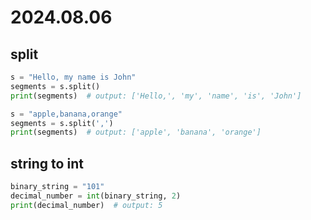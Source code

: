 # 2024.08.06

## split

```python
s = "Hello, my name is John"
segments = s.split()
print(segments)  # output: ['Hello,', 'my', 'name', 'is', 'John']

s = "apple,banana,orange"
segments = s.split(',')
print(segments)  # output: ['apple', 'banana', 'orange']
```

## string to int

```python
binary_string = "101"
decimal_number = int(binary_string, 2)
print(decimal_number)  # output: 5
```
